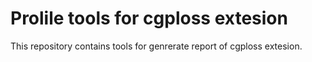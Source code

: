 # Prolile tools for cgploss extesion

This repository contains tools for genrerate report of cgploss extesion.
